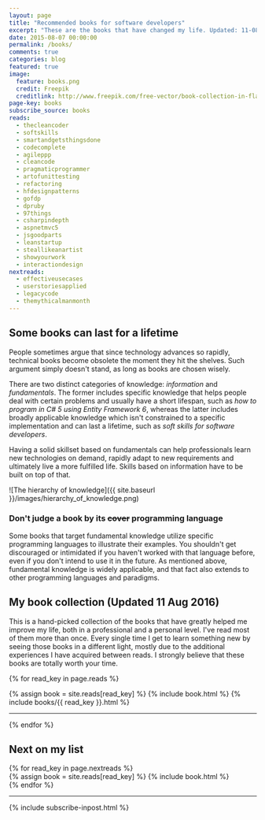 ```yaml
---
layout: page
title: "Recommended books for software developers"
excerpt: "These are the books that have changed my life. Updated: 11-08-2016"
date: 2015-08-07 00:00:00
permalink: /books/
comments: true
categories: blog
featured: true
image:
  feature: books.png
  credit: Freepik
  creditlink: http://www.freepik.com/free-vector/book-collection-in-flat-design_764791.htm
page-key: books
subscribe_source: books
reads: 
  - thecleancoder
  - softskills
  - smartandgetsthingsdone
  - codecomplete
  - agileppp
  - cleancode
  - pragmaticprogrammer
  - artofunittesting
  - refactoring
  - hfdesignpatterns
  - gofdp
  - dpruby
  - 97things
  - csharpindepth
  - aspnetmvc5
  - jsgoodparts
  - leanstartup
  - steallikeanartist
  - showyourwork
  - interactiondesign
nextreads:
  - effectiveusecases
  - userstoriesapplied
  - legacycode
  - themythicalmanmonth
---
```

## Some books can last for a lifetime

People sometimes argue that since technology advances so rapidly, technical books become obsolete the moment they hit the shelves. Such argument simply doesn't stand, as long as books are chosen wisely.

There are two distinct categories of knowledge: *information* and *fundamentals*. The former includes specific knowledge that helps people deal with certain problems and usually have a short lifespan, such as *how to program in C# 5 using Entity Framework 6*, whereas the latter includes broadly applicable knowledge which isn't constrained to a specific implementation and can last a lifetime, such as *soft skills for software developers*.

Having a solid skillset based on fundamentals can help professionals learn new technologies on demand, rapidly adapt to new requirements and ultimately live a more fulfilled life. Skills based on information have to be built on top of that.

![The hierarchy of knowledge]({{ site.baseurl }}/images/hierarchy_of_knowledge.png)

### Don't judge a book by its ~~cover~~ programming language

Some books that target fundamental knowledge utilize specific programming languages to illustrate their examples. You shouldn't get discouraged or intimidated if you haven't worked with that language before, even if you don't intend to use it in the future. As mentioned above, fundamental knowledge is widely applicable, and that fact also extends to other programming languages and paradigms.

## My book collection (Updated 11 Aug 2016)

This is a hand-picked collection of the books that have greatly helped me improve my life, both in a professional and a personal level. I've read most of them more than once. Every single time I get to learn something new by seeing those books in a different light, mostly due to the additional experiences I have acquired between reads. I strongly believe that these books are totally worth your time.

{% for read_key in page.reads %}
<div id="{{read_key}}"></div>
{% assign book = site.reads[read_key] %}
{% include book.html %}
{% include books/{{ read_key }}.html %}

-----

{% endfor %}

## Next on my list

<div class="row">
{% for read_key in page.nextreads %}
<div class="col-md-3">
{% assign book = site.reads[read_key] %}
{% include book.html %}
</div>
{% endfor %}
</div>

-----

{% include subscribe-inpost.html %}